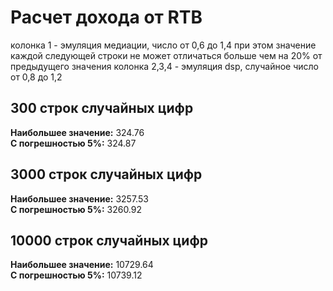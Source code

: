 # Расчет дохода от RTB

колонка 1 - эмуляция медиации, число от 0,6 до 1,4 при этом значение каждой следующей строки не может отличаться больше чем на 20% от предыдущего значения колонка 2,3,4 - эмуляция dsp, случайное число от 0,8 до 1,2

## 300 строк случайных цифр
**Наибольшее значение:** 324.76  
**С погрешностью 5%:** 324.87

## 3000 строк случайных цифр
**Наибольшее значение:** 3257.53  
**С погрешностью 5%:** 3260.92

## 10000 строк случайных цифр
**Наибольшее значение:** 10729.64  
**С погрешностью 5%:** 10739.12